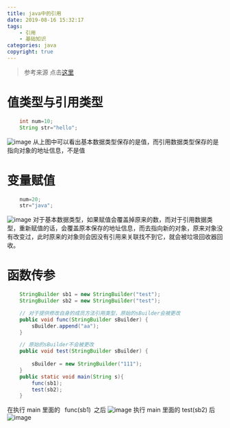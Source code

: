 ```yaml
---
title: java中的引用
date: 2019-08-16 15:32:17
tags: 
	- 引用
	- 基础知识
categories: java
copyright: true
---
```

>  参考来源  点击[这里](https://www.cnblogs.com/czx1/p/10665327.html)
# 值类型与引用类型
```java
    int num=10;
    String str="hello";
```
![image](https://note.youdao.com/yws/public/resource/359e08a52f64deaac553adb0132327ad/xmlnote/ED36801302CB4FC99BD307A99771EEE9/7419)
从上图中可以看出基本数据类型保存的是值，而引用数据类型保存的是指向对象的地址信息，不是值
<!-- more -->
# 变量赋值
```java
    num=20;
    str="java";
```
![image](https://note.youdao.com/yws/public/resource/359e08a52f64deaac553adb0132327ad/xmlnote/6CDFFFA7D06D4EDEB7B53FE4CD00290D/7433 )
对于基本数据类型，如果赋值会覆盖掉原来的数，而对于引用数据类型，重新赋值的话，会覆盖原本保存的地址信息，而去指向新的对象，原来对象没有改变过，此时原来的对象则会因没有引用来关联找不到它，就会被垃圾回收器回收。
# 函数传参
```java
    StringBuilder sb1 = new StringBuilder("test");
    StringBuilder sb2 = new StringBuilder("test");

    // 对于提供修改自身的成员方法引用类型，原始的sBuilder会被更改
    public void func(StringBuilder sBuilder) {
        sBuilder.append("aa");
    }

    // 原始的sBuilder不会被更改
    public void test(StringBuilder sBuilder) {
       
        sBuilder = new StringBuilder("111");
    }
    public static void main(String s){
        func(sb1);
        test(sb2);
    }
```
在执行 main 里面的 &ensp;func(sb1)&ensp;之后
![image](https://note.youdao.com/yws/public/resource/359e08a52f64deaac553adb0132327ad/xmlnote/F485D582DB9B40D2A9FBC6429C38459D/7467)
执行 main 里面的 test(sb2) 后
![image](https://note.youdao.com/yws/public/resource/359e08a52f64deaac553adb0132327ad/xmlnote/BC24DEA624EC4DE181C7BF860BB1C82E/7483)
